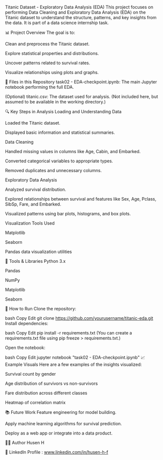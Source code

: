 Titanic Dataset - Exploratory Data Analysis (EDA)
This project focuses on performing Data Cleaning and Exploratory Data Analysis (EDA) on the Titanic dataset to understand the structure, patterns, and key insights from the data. It is part of a data science internship task.

📊 Project Overview
The goal is to:

Clean and preprocess the Titanic dataset.

Explore statistical properties and distributions.

Uncover patterns related to survival rates.

Visualize relationships using plots and graphs.

📁 Files in this Repository
task02 - EDA-checkpoint.ipynb: The main Jupyter notebook performing the full EDA.

(Optional) titanic.csv: The dataset used for analysis. (Not included here, but assumed to be available in the working directory.)

🔍 Key Steps in Analysis
Loading and Understanding Data

Loaded the Titanic dataset.

Displayed basic information and statistical summaries.

Data Cleaning

Handled missing values in columns like Age, Cabin, and Embarked.

Converted categorical variables to appropriate types.

Removed duplicates and unnecessary columns.

Exploratory Data Analysis

Analyzed survival distribution.

Explored relationships between survival and features like Sex, Age, Pclass, SibSp, Fare, and Embarked.

Visualized patterns using bar plots, histograms, and box plots.

Visualization Tools Used

Matplotlib

Seaborn

Pandas data visualization utilities

🧰 Tools & Libraries
Python 3.x

Pandas

NumPy

Matplotlib

Seaborn

🚀 How to Run
Clone the repository:

bash
Copy
Edit
git clone https://github.com/yourusername/titanic-eda.git
Install dependencies:

bash
Copy
Edit
pip install -r requirements.txt
(You can create a requirements.txt file using pip freeze > requirements.txt.)

Open the notebook:

bash
Copy
Edit
jupyter notebook "task02 - EDA-checkpoint.ipynb"
📈 Example Visuals
Here are a few examples of the insights visualized:

Survival count by gender

Age distribution of survivors vs non-survivors

Fare distribution across different classes

Heatmap of correlation matrix

📚 Future Work
Feature engineering for model building.

Apply machine learning algorithms for survival prediction.

Deploy as a web app or integrate into a data product.

👨‍💻 Author
Husen H

🔗 LinkedIn Profile : www.linkedin.com/in/husen-h-f


